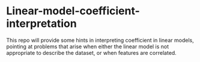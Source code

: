 # Linear-model-coefficient-interpretation

This repo will provide some hints in interpreting coefficient in linear models, pointing at problems that arise when either the linear model is not appropriate to describe the dataset, or when features are correlated.
